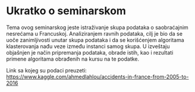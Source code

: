 
# Ukratko o seminarskom


Tema ovog seminarskog jeste istraživanje skupa podataka o saobraćajnim
nesrećama u Francuskoj. 
Analiziranjem ravnih podataka, cilj je bio da se uoče
zanimljivosti unutar skupa podataka i da se korišćenjem algoritama klasterovanja
nađu veze između instanci samog skupa. U izveštaju objašnjen je način pripremanja podataka, obrade istih, kao i rezultati
primene algoritama obrađenih na kursu na te podatke.

Link sa kojeg su podaci preuzeti:
https://www.kaggle.com/ahmedlahlou/accidents-in-france-from-2005-to-2016
